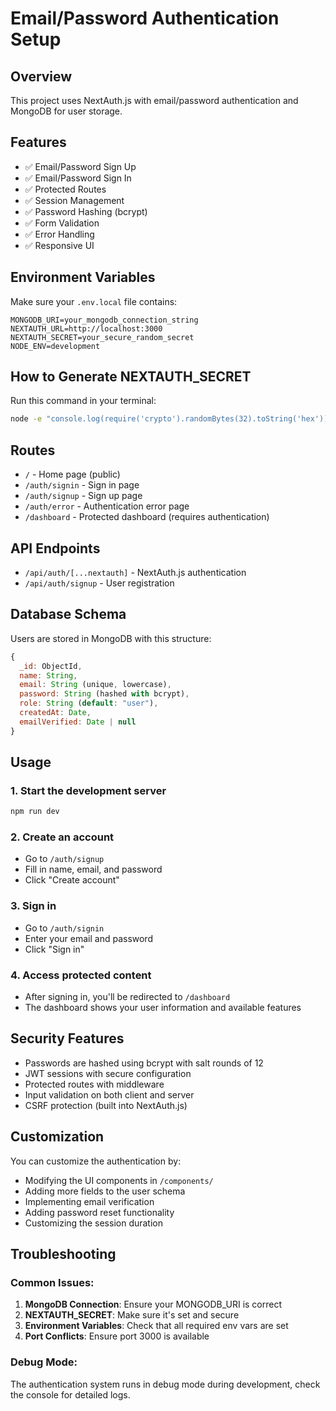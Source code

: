 # Email/Password Authentication Setup

## Overview
This project uses NextAuth.js with email/password authentication and MongoDB for user storage.

## Features
- ✅ Email/Password Sign Up
- ✅ Email/Password Sign In
- ✅ Protected Routes
- ✅ Session Management
- ✅ Password Hashing (bcrypt)
- ✅ Form Validation
- ✅ Error Handling
- ✅ Responsive UI

## Environment Variables
Make sure your `.env.local` file contains:

```env
MONGODB_URI=your_mongodb_connection_string
NEXTAUTH_URL=http://localhost:3000
NEXTAUTH_SECRET=your_secure_random_secret
NODE_ENV=development
```

## How to Generate NEXTAUTH_SECRET
Run this command in your terminal:
```bash
node -e "console.log(require('crypto').randomBytes(32).toString('hex'))"
```

## Routes
- `/` - Home page (public)
- `/auth/signin` - Sign in page
- `/auth/signup` - Sign up page
- `/auth/error` - Authentication error page
- `/dashboard` - Protected dashboard (requires authentication)

## API Endpoints
- `/api/auth/[...nextauth]` - NextAuth.js authentication
- `/api/auth/signup` - User registration

## Database Schema
Users are stored in MongoDB with this structure:
```javascript
{
  _id: ObjectId,
  name: String,
  email: String (unique, lowercase),
  password: String (hashed with bcrypt),
  role: String (default: "user"),
  createdAt: Date,
  emailVerified: Date | null
}
```

## Usage

### 1. Start the development server
```bash
npm run dev
```

### 2. Create an account
- Go to `/auth/signup`
- Fill in name, email, and password
- Click "Create account"

### 3. Sign in
- Go to `/auth/signin`
- Enter your email and password
- Click "Sign in"

### 4. Access protected content
- After signing in, you'll be redirected to `/dashboard`
- The dashboard shows your user information and available features

## Security Features
- Passwords are hashed using bcrypt with salt rounds of 12
- JWT sessions with secure configuration
- Protected routes with middleware
- Input validation on both client and server
- CSRF protection (built into NextAuth.js)

## Customization
You can customize the authentication by:
- Modifying the UI components in `/components/`
- Adding more fields to the user schema
- Implementing email verification
- Adding password reset functionality
- Customizing the session duration

## Troubleshooting

### Common Issues:
1. **MongoDB Connection**: Ensure your MONGODB_URI is correct
2. **NEXTAUTH_SECRET**: Make sure it's set and secure
3. **Environment Variables**: Check that all required env vars are set
4. **Port Conflicts**: Ensure port 3000 is available

### Debug Mode:
The authentication system runs in debug mode during development, check the console for detailed logs.